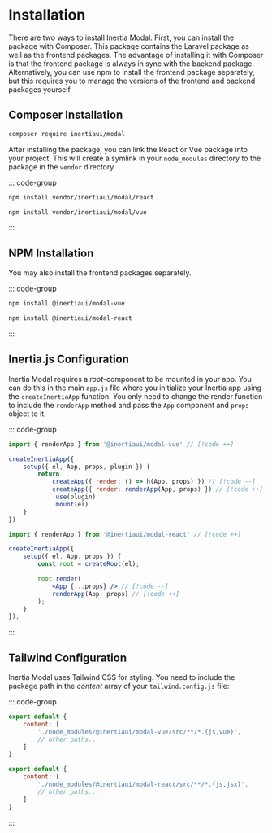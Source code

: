 # Installation

There are two ways to install Inertia Modal. First, you can install the package with Composer. This package contains the Laravel package as well as the frontend packages. The advantage of installing it with Composer is that the frontend package is always in sync with the backend package. Alternatively, you can use npm to install the frontend package separately, but this requires you to manage the versions of the frontend and backend packages yourself.

## Composer Installation

```bash
composer require inertiaui/modal
```

After installing the package, you can link the React or Vue package into your project. This will create a symlink in your `node_modules` directory to the package in the `vendor` directory.

::: code-group

```bash [React]
npm install vendor/inertiaui/modal/react
```

```bash [Vue]
npm install vendor/inertiaui/modal/vue
```

:::

## NPM Installation

You may also install the frontend packages separately.

::: code-group

```bash [Vue]
npm install @inertiaui/modal-vue
```

```bash [React]
npm install @inertiaui/modal-react
```

:::

## Inertia.js Configuration

Inertia Modal requires a *root*-component to be mounted in your app. You can do this in the main `app.js` file where you initialize your Inertia app using the `createInertiaApp` function. You only need to change the render function to include the `renderApp` method and pass the `App` component and `props` object to it.

::: code-group

```js [Vue]
import { renderApp } from '@inertiaui/modal-vue' // [!code ++]

createInertiaApp({
    setup({ el, App, props, plugin }) {
        return
            createApp({ render: () => h(App, props) }) // [!code --]
            createApp({ render: renderApp(App, props) }) // [!code ++]
            .use(plugin)
            .mount(el)
    }
})
```

```jsx [React]
import { renderApp } from '@inertiaui/modal-react' // [!code ++]

createInertiaApp({
    setup({ el, App, props }) {
        const root = createRoot(el);

        root.render(
            <App {...props} /> // [!code --]
            renderApp(App, props) // [!code ++]
        );
    }
});
```

:::

## Tailwind Configuration

Inertia Modal uses Tailwind CSS for styling. You need to include the package path in the *content* array of your `tailwind.config.js` file:

::: code-group

```js [Vue]
export default {
    content: [
        './node_modules/@inertiaui/modal-vue/src/**/*.{js,vue}',
        // other paths...
    ]
}
```

```js [React]
export default {
    content: [
        './node_modules/@inertiaui/modal-react/src/**/*.{js,jsx}',
        // other paths...
    ]
}
```

:::